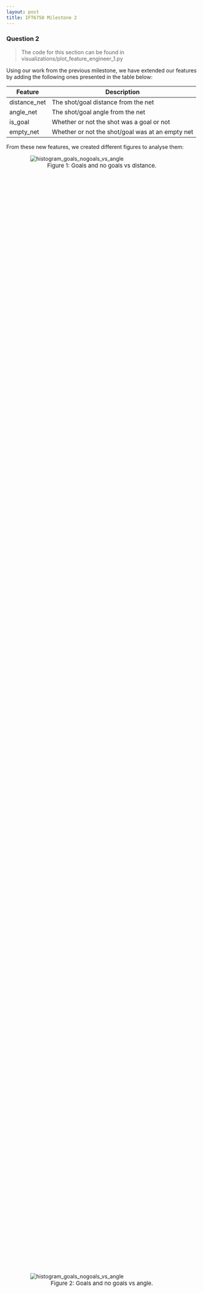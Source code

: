 ```yaml
---
layout: post
title: IFT6758 Milestone 2
---
```


### Question 2
> The code for this section can be found in visualizations/plot_feature_engineer_1.py

Using our work from the previous milestone, we have extended our features by adding the following ones presented in the table below:

| Feature      | Description |
| ----------- | ----------- |
| distance_net | The shot/goal distance from the net |
| angle_net | The shot/goal angle from the net |
| is_goal | Whether or not the shot was a goal or not |
| empty_net | Whether or not the shot/goal was at an empty net |

From these new features, we created different figures to analyse them:

<figure style="display: block;margin-left: auto; margin-right: auto;width:75%;height:75%;">
    <img src="/public/histogram_goals_nogoals_vs_distance.png" alt="histogram_goals_nogoals_vs_angle">
    <figcaption style="font-size: 15px;text-align: center;">Figure 1: Goals and no goals vs distance.</figcaption>
</figure>

<figure style="display: block;margin-left: auto; margin-right: auto;width:75%;height:75%;">
    <img src="/public/histogram_goals_nogoals_vs_angle.png" alt="histogram_goals_nogoals_vs_angle">
    <figcaption style="font-size: 15px;text-align: center;">Figure 2: Goals and no goals vs angle.</figcaption>
</figure>

<figure style="display: block;margin-left: auto; margin-right: auto;width:75%;height:75%;">
    <img src="/public/angle_vs_distance.png" alt="angle_vs_distance">
    <figcaption style="font-size: 15px;text-align: center;">Figure 3: angle vs distance.</figcaption>
</figure>

<figure style="display: block;margin-left: auto; margin-right: auto;width:75%;height:75%;">
    <img src="/public/goal_rate_vs_distance.png" alt="goal_rate_vs_distance">
    <figcaption style="font-size: 15px;text-align: center;">Figure 4: Goal rate vs distance.</figcaption>
</figure>
<div style="text-align: justify"> All the figures above give us interesting information about shots and goals in the NHL. For example, figure 1 shows us that both goals and no goals happened more often closer to the net and that goals (in blue) are much less frequent than no goal (in orange). Figure 2, on the other hand, shows us that most shots (goal or not) are usually more aligned with the net since the angle is centered around 0. As for figure 3, it tells us that shots that are done farther from the net, generally have less of an angle with it (smaller angle). It also tells us that the two features are somewhat correlated with each other. Finally, if we analyse Figure 4, we can observe that when attacking players are very close to the opponent's net, the chance that they score is much higher which intuitively makes sense. However, it is surprising that the goal rate is so high for the farthest distances. This might be explained by a lower number of shots from this distance which could make the ratio of goal higher. This could also be due to a higher rate of empty net. It is sensible to think that it is easier to make a goal when a the net is empty, therefore, we evaluated the ratio of empty net each bins of distance and found that the farther the goal was made, the higher the ratio of empty net is (by a factor of about 10 between closer and farther bins).
 </div>

<figure style="display: block;margin-left: auto; margin-right: auto;width:75%;height:75%;">
    <img src="/public/goal_rate_vs_angle.png" alt="goal_rate_vs_angle">
    <figcaption style="font-size: 15px;text-align: center;">Figure 5: Goal rate vs angle.</figcaption>
</figure>
<div style="text-align: justify">
From Figure 5 above, we can see that the goal rate is much higher when the shot is coming from the left and right side compared to when the shot comes from the center of the ice. This makes sense as goalies are much more vulnerable when shots come from the top of the circles (both left and right circles near the goalie).
<br>
<br>
Another interesting thing about Figure 5 is when we compare the goal rate from the left side to the right side. One reason why the goal rate is higher on the right side could be because the majority of NHL goalies have their glove on their left hand (maybe it's easier to stop shots with the glove in contrast to the blocker hand). Another reason might simply be because players shooting from the right side are much better than the ones shooting from the left side and, therefore, have a higher goal rate.
</div>
<figure style="display: block;margin-left: auto; margin-right: auto;width:75%;height:75%;">
    <img src="/public/histogram_goals.png" alt="Goals (empty net and non-empty net) vs distance">
    <figcaption style="font-size: 15px;text-align: center;">Figure 6: Goals (empty net and non-empty net) vs distance from net.</figcaption>
</figure>

<div style="text-align: justify">
Looking at the data from Figure 6, we can observe many interesting facts. Firstly, the vast majority of goals are on non-empty net which is logical since goalies are in the net most of the time. Secondly, we can observe that most of the goals are being scored within 60 feet from the net, which is inside the opponents' half of the rink. These two observations are aligned with our domain knowledge, and it makes perfect sense that the further you are from the opponents' net, the harder it is to score when there is a goalie in front of the net. With that said, the goals that were made from a distance of 150 feet when there was a goalie sound a bit unlikely.
<br>
<br>
We can observe in Figure 6 that the goals scored on a non-empty net from a distance of 150-170 feet are quite high. It could be that it has been originally misclassified as "non-empty net goals" as opposed to "empty-net goals". Another reason could be that these goals were scored by the other team that was then misclassified.
</div>

### Question 3
> The code for this section is in features/baseline_models.py

#### Preparation of the data
<div style="text-align: justify">
After removing the test set from our data, we split the dataset into training and validation set using a stratified strategy, meaning that we kept
the same proportion of the classes into both sets. We kept 80% of the data for training and 20% for validation. We did not shuffle the
data, which means that the validation set is mostly composed of the later seasons (2018). We also removed all of the rows that had nan values in either <i>distance_net</i> or
<i>angle_net</i> columns.
</div>

#### Results
<div style="text-align: justify">
For our baseline, we trained a Logistic Regression model using only the <i>distance</i> feature that we have previously extracted from the raw data, and it gave us a <b>90.59</b> accuracy when we ran it on our validation set. We also generated the following confusion matrix to have a better look at our model's results:
</div>

| Target/Prediction | **Class 0 (not goal)** | **Class 1 (goal)** |
| :-------: | :-------: | :-------: |
| **Class 0 (not goal)** | 70748 | 0 |
| **Class 1 (goal)** | 7344 | 0 |

<div style="text-align: justify">
This confusion matrix clearly shows us that there is a major issue with our predictions. We are only getting high accuracy performance because the majority of our data points are classified as a <b>not goal</b>. By always predicting <b>not goal</b> our model does a pretty good job if we only look at the overall accuracy. This is due to the fact that our dataset is extremely unbalanced with 99% of the data as a non goal and only 1% as goals.
<br>
<br>
Following this, we tried 2 other models: one with the angle feature and the other with both angle and distance. These did not give us better results as we shall see in the next section.
</div>

#### Analysis
<div style="text-align: justify">
To give us an idea of the performance of our baselines, we added a curve to all of the following figures of a random model which randomly decides a probability between 0 and 1 for the example.
<br>
<br>
Figure 7 shows the ROC curve for all of the baseline models which is the receiver operating characteristic curve (ROC). A ROC curve plots the true positive rate against the false positive rate for different threshold of probabilities. For example, if we were to select a threshold of 0.3, we would compute how many true positive and false positive our models gives when setting 0.3 as its threshold for deciding the label. This would be one data point on the curve. The whole ROC curve is then generated for many threshold between 0 and 1. An ideal model would have a curve that tends to be closer to the upper left corner of the plot. The AUC also presented in the legend is the area under the curve of the ROC. The higher it is, the better. <a href="https://en.wikipedia.org/wiki/Receiver_operating_characteristic">ROC Wikipedia</a>
<br>
<br>
As we can see in Figure 7 below, the random classifier gives a perfect diagonal as expected. We can also observe that our model trained on both of our features gives the best curve. Our ROC score is also higher (<b>area=0.70</b>) when we trained our model on both features compared to training solely on angle. However, the difference isn't big with only distance. This means that the logistic regression does not learn much from the angle feature.
</div>

<figure style="display: block;margin-left: auto; margin-right: auto;width:75%;height:75%;">
    <img src="/public/roc_curve_baseline.png" alt="roc_curve_baseline">
    <figcaption style="font-size: 15px;text-align: center;">Figure 7: Logistic Regression: ROC curve.</figcaption>
</figure>

<div style="text-align: justify">
The results shown in Figure 8 is about shot probabilities. It shows the goal rate for different percentiles of the probability. The way to interpret this plot is the higher the percentile, the higher the goal rate should be since a higher percentile means a higher probability and a higher probability means a higher chance that the event is a goal. If our model was good, a high probability should mean a higher confidence that this is in fact a goal.
<br>
<br>
Knowing this, the plot shows us that our trained models perform much better that the random classifier at predicting the shot probability. As in our previous analysis, because of the shape of the curve which is higher at higher percentile, our model that was trained on both features (distance and angle) does give us better results than models trained on the features separately. Once again, the model trained solely on the angle feature performs poorly since the curve is somewhat constant.
</div>

<figure style="display: block;margin-left: auto; margin-right: auto;width:75%;height:75%;">
    <img src="/public/goal_rate_curve_baseline.png" alt="goal_rate_curve_baseline">
    <figcaption style="font-size: 15px;text-align: center;">Figure 8: Logistic Regression: Goal rate.</figcaption>
</figure>

<div style="text-align: justify">
Figure 9 shows the cumulative sum of goal against the probability model percentile (the same one as for the last plot). For this plot, we should pay attention the slope of the curve. The slope should be very steep in the beginning and slowly get flatter near the lowest percentile. If we want to have confidence in our model, most of the goals should have a high probability and therefore be associated with a higher percentile and this is why we want a steep then gentle slope.
<br>
<br>
Fortunately, the main thing we can observe is that shots that have a higher probability represents a much greater proportion of the total goals scored compared to shots with lower probabilities. Once again, even though the model trained on the distance feature and the model trained on the angle feature are better than the random baseline, the model that we trained on both features (distance and angle) gave us better results. Meaning that it is much better at predicting the probability that a shot would turn out to be a goal.
</div>

<figure style="display: block;margin-left: auto; margin-right: auto;width:75%;height:75%;">
    <img src="/public/cumulative_sum_goal_baseline.png" alt="cumulative_sum_goal_baseline">
    <figcaption style="font-size: 15px;text-align: center;">Figure 9: Logistic Regression: Goal proportion.</figcaption>
</figure>

<div style="text-align: justify">
Finally, the last plot shows us the calibration curve. A good calibration curve should be linear and should have a slope of 1. The interpretation is that if your model gives you a probability of 0.8 for a shot to be a goal, then 80% of the example that have a probability of 0.8 should be positives. <a href="https://scikit-learn.org/stable/modules/calibration.html#probability-calibration"> Explaination of calibration curve from scikit-learn </a>
<br>
<br>
Given the calibration curve shown in Figure 10, we can easily see that our trained models did learn some valuable representations of our data. Comparing all our current models, the model that was trained on both features (distance and angle) has the closest calibration values to the <b>perfectly</b> calibrated model. Again, as mentioned before, it confirms that overall this model is the model that gives us the best results so far. However, it is important to note that the curve do not go beyond 0.25 which is due to the fact that the probability predicted by our models are all below 0.25%. This means that our models are not very confident about their predictions.
</div>

<figure style="display: block;margin-left: auto; margin-right: auto;width:75%;height:75%;">
    <img src="/public/calibration_curve_baseline.png" alt="calibration_curve_baseline">
    <figcaption style="font-size: 15px;text-align: center;">Figure 10: Logistic Regression: Calibration curve.</figcaption>
</figure>


#### Links to our models

1. [Logistic Regression on distance and angle](https://www.comet.ml/jaihon/ift6758-project/88c175fd9d3c4892acf334fcfdb4a6d0)
2. [Logistic Regression on distance](https://www.comet.ml/jaihon/ift6758-project/6997fdfbdc76426db60408591e58ac5a)
3. [Logistic Regression on angle](https://www.comet.ml/jaihon/ift6758-project/934baca85c9448c997d8d0727845db65)



### Question 4
> The code for this section is in EventGenerator.py and feat_eng2.py

<div style="text-align: justify">
We added below a list of all of the features that we created for this section, and we listed each feature by both the column name
in the dataframe and a simple explanation. For the novel features, we describe what they are.
At the end, we added a link to the experiment which stores the filtered DataFrame.
</div>

| Feature      | Description |
| ----------- | ----------- |
| current_time_seconds | total sum of seconds elapsed in the game |
| period | period of the game during which the shot happened |
| coordinate_x | coordinates x  of the shot |
| coordinate_y | coordinates y  of the shot |
| distance_net | distance from the shot to the net |
| angle_net | angle between the shot and the net |
| shot_type | type of Shot (Wrist, Slap, Backhand, etc...) |
| previous_event_type | type of the last event |
| previous_event_x_coord | coordinates x of the last event |
| previous_event_y_coord | coordinates y of the last event |
| previous_event_period | period of the game during which the last event happened |
| previous_event_period_time | total sum of seconds elapsed in the game for the last event |
| shot_last_event_delta | time elapsed since the last event |
| shot_last_event_distance | distance calculated from the last event |
| Rebound | Rebound of the last event (True if shot, otherwise False) |
| Change_in_shot_angle | change in the shot angle if the shot is a rebound |
| Speed | defined as the distance from the previous event, divided by the time since the previous event |
| time_since_pp_started |  time in seconds since the penalty started |
| current_friendly_on_ice | Number of friendly players on ice|
| current_opposite_on_ice | Number of opposite players on ice|

Some of these features above were mostly used to generate other features like previous_event_period.

<div style="text-align: justify">
In the bonus question, we added a few more features like the time since the penalty started and the number of friendly and opposite players on ice. For all of these, we started
by generating all types of events in our game. For each event, we evaluated if there was a
penalty and checked on which side the team was. We then built a tidy event object that gave the time and coordinates details
relative to the previous event. To compute the time since the penalty started, we got the current event time and subtracted
the starting time of the penalty from the current time (two types of penalties generated).
To get the number of friendly players on ice and the number of opposite players on ice, we first checked the side of the team to figure out who is friendly and who is not and
then subtracted the number of players lost depending on the type of the penalty from 5.
</div>


#### Link to the experiment which stores the filtered DataFrame artifact:
[wpg_v_wsh_2017021065.csv](https://www.comet.ml/jaihon/ift6758-project/fae888ad53de4d1aa940a67b96d106ab?assetId=e46feef96edc4bf8afe7c676f05c192b&assetPath=dataframes&experiment-tab=assets)

### Question 5
> The code for this section can be found in xgboost_models.py
<div style="text-align: justify">
The first XGBoost model was trained on the distance and angle from the net features just like the regression in
section 3. We trained the model on approximately 75% of the training data from seasons 2015 to 2018 (inclusive). Since
the data is very unbalanced, we made sure that the splitting into training/validation kept the proportion of goal and
no goal by using a stratified option. We also standardized both features to have them in a comparable range centered
around 0. The resulting model performed somewhat better than the regression models as shown on figures 11 to 14. This model is
represented by the blue curve in the figures. If we compare this curve and the ones from figures 7 to 10, we first notice
that the area under the curve of the ROC curve is slightly larger than the one from the regression models with a value of 0.71
compared to the highest one of 0.70 in the regressions. For the goal rate and cumulative sum of goals in function with
the shot probability model percentile, the curves are fairly similar for the xgboost model and the regression model trained
on distance and angle. They have the same shape and in the case of the goal rate one, they are in the same range also.
The real difference comes from the calibration curve where we see that the probabilities from the xgboost model ranges
from 0 to about 0.85 as opposed to the regression models which go only up to 0.25. This tells us that the xgboost models
is better calibrated and that the probabilities are more telling and "accurate" than the ones from the regression models
as it tends to be closer to the perfectly calibrated curve.
</div>

<figure style="display: block;margin-left: auto; margin-right: auto;width:75%;height:75%;">
    <img src="/public/roc_curve_xgboost.png" alt="roc_curve_xgboost">
    <figcaption style="font-size: 15px;text-align: center;">Figure 11: XGBoost: ROC curve.</figcaption>
</figure>
<figure style="display: block;margin-left: auto; margin-right: auto;width:75%;height:75%;">
    <img src="/public/goal_rate_xgboost.png" alt="goal_rate_xgboost">
    <figcaption style="font-size: 15px;text-align: center;">Figure 12: XGBoost: goal rate.</figcaption>
</figure>
<figure style="display: block;margin-left: auto; margin-right: auto;width:75%;height:75%;">
    <img src="/public/cumulative_goals_xgboost.png" alt="cumulative_sum_xgboost">
    <figcaption style="font-size: 15px;text-align: center;">Figure 13: XGBoost: cumulative sum.</figcaption>
</figure>
<figure style="display: block;margin-left: auto; margin-right: auto;width:75%;height:75%;">
    <img src="/public/calibration_xgboost.png" alt="calibration_xgboost">
    <figcaption style="font-size: 15px;text-align: center;">Figure 14: XGBoost: calibration curve.</figcaption>
</figure>

<div style="text-align: justify">
For the next xgboost model, we started by standardizing all the numerical features and remove the rows which had nan values.
For the particular case of the <i>Speed</i> column, we had to impute a new value for the rows which had infinity values. To do so,
we simply changed the infinity with the maximum value (beside infinity) in the column. We then transformed all our categorical
data into one-hot encoding. This is only after doing this that
we did some hyperparameter optimization. Before tuning anything, we started by finding the relations between
different hyperparameters and metrics. These are shown on figures 15, 16 and 17 where we evaluated our model on
accuracy, precision and F1 score for a range of values on the number of estimators (trees), the maximum depth of each tree
and the l2 regularisation coefficient lambda. We found that the accuracy stayed constant around 0.907 for all parameters.
For both the number of estimators and the maximum depth, we noticed that increasing them decreased the precision, but
increased the F1 score. This probably meant that the recall was increasing while the precision was decreasing. Since we
care both about precision and recall, and even though generally speaking a higher F1 score is better, it is difficult
to say if increasing the number of estimators and the maximum depth is really better. Also, the precision decreases more
rapidly than the F1 score increases. For the regularisation coefficient on figure 17, it seems that the higher the coefficient,
the better since the precision increases while the F1 score and accuracy stays pretty much constant.
</div>

<figure style="display: block;margin-left: auto; margin-right: auto;width:75%;height:75%;">
    <img src="/public/n_estimators_vs_metrics_xgboost.png" alt="number_of_estimators_vs_metrics">
    <figcaption style="font-size: 15px;text-align: center;">Figure 15: Relation between the number of estimators and different metrics.</figcaption>
</figure>
<figure style="display: block;margin-left: auto; margin-right: auto;width:75%;height:75%;">
    <img src="/public/max_depth_vs_metrics_xgboost.png" alt="max_depth_vs_metrics">
    <figcaption style="font-size: 15px;text-align: center;">Figure 16: Relation between the max depth of a tree and different metrics.</figcaption>
</figure>
<figure style="display: block;margin-left: auto; margin-right: auto;width:75%;height:75%;">
    <img src="/public/reg_lambda_vs_metrics_xgboost.png" alt="reg_lambda_vs_metrics">
    <figcaption style="font-size: 15px;text-align: center;">Figure 17: Relation between the regularisation coefficient lambda (l2) and different metrics.</figcaption>
</figure>

<div style="text-align: justify">
Once we finished exploring some hyperparameters, we did a randomized search over the hyperparameters space focusing
on the same parameters as before as well as the learning rate. We did not do a grid search because it would have taken
too long to search all the parameters we wanted to try, but also because the hyperparameters do not have such a big influence
on the results as was shown on the figures above. Since the accuracy is almost constant for all parameters, we decided to
focus on the ROC area under the curve. The best model was selected with the highest ROC AUC. The resulting model was
found to have the following hyperparameters:
</div>

|      Hyperparameter     | Value |
|:-----------------------:|:-----:|
|     # of estimators     |  300  |
|      Maximum depth      |   5   |
| Regularisation &lambda; |   0   |
|      Learning rate      |  0.03 |

<div style="text-align: justify">
It is the orange curve on figures 11 to 14. Even if this is the <i>best</i> model, the one right below in terms of performance
was very close to it with a ROC AUC of 0.75 compared to the model presented here which has 0.76.
<br>
<br>
As for our last experience, we tried some feature selection. We tried two different methods: lasso and mutual information.
For the lasso one, we evaluated a lasso linear model on our training dataset and selected the features that had the highest
coefficient of importance, i.e. they were higher than the median. The features selected are shown in red on figure 18 which
presents the importance coefficient according to the lasso model for all of our features. The features that are in parentheses
are the categorical data that was encoded using one-hot vectors. We can see that some values in categorical data seem to be
"useless" like the type of period in which the shot happens (overtime vs regular). Interestingly, we noticed that knowing the side of the
team that is shooting (right vs left) seems to be more important when it is left. Not too surprisingly, some type of shots seem to
have a bigger impact like <i>deflected</i> or <i>tip-in</i> or <i>wrap-around</i> compared to wrist shot. If we recall from the previous milestone,
we concluded that <i>deflected</i> and <i>tip-in</i> were among the most dangerous shots which seems to agree with this. These are some of
the interesting observations that we found from this figure.
</div>

<figure style="display: block;margin-left: auto; margin-right: auto;width:100%;height:100%;">
    <img src="/public/importance_feature_lasso_xgboost.png" alt="importance_feature_xgboost">
    <figcaption style="font-size: 15px;text-align: center;">Figure 18: Importance of each feature according to lasso.</figcaption>
</figure>

<div style="text-align: justify">
Anyway, once we selected the features in red, we trained our model using a randomized search again on the same hyperparameters as before.
We found a model that was performing similarly as our best one trained on all features as we can see by comparing the green (lasso trained one) and orange
curves on figures 11 to 14.
<br>
<br>
For the mutual information model, we did a randomized search on the same hyperparameters as before, but with the addition of
choosing a number of features according to the mutual information. Our best model using this trained on 15 features. A comparison
of the chosen features between the lasso model and mutual information score is shown in the following table where only
the features selected by either one of them is presented:
</div>

|           Feature           | Lasso | Mutual |
|:---------------------------:|:-----:|:------:|
|         coordinate_x        |   x   |    x   |
|         coordinate_y        |       |    x   |
|         distance_net        |   x   |    x   |
|          angle_net          |       |    x   |
|    time_since_pp_started    |       |    x   |
| previous_event_time_seconds |   x   |        |
|   current_friendly_on_ice   |       |    x   |
|   current_opposite_on_ice   |   x   |    x   |
|    shot_last_event_delta    |   x   |    x   |
|           Rebound           |   x   |        |
|            Speed            |   x   |    x   |
|             away            |       |    x   |
|             home            |       |    x   |
|           Backhand          |   x   |        |
|          Deflected          |   x   |        |
|          Slap Shot          |   x   |        |
|          Snap Shot          |   x   |        |
|            Tip-In           |   x   |        |
|         Wrap-around         |   x   |        |
|          Wrist Shot         |       |    x   |
|              1              |   x   |        |
|              3              |   x   |        |
|              4              |   x   |        |
|           REGULAR           |       |    x   |
|             left            |   x   |    x   |
|            right            |       |    x   |
|           FACEOFF           |   x   |        |
|           GIVEAWAY          |   x   |        |
|             HIT             |   x   |        |
|           TAKEAWAY          |   x   |        |

*the numbers 1,3,4 are the period.

<div style="text-align: justify">
From this table, we can observe that both method seem to agree on some features like the coordinate x, the distance or the
speed. However, the interesting features are the one selected by the mutual information, but not the lasso since the lasso took
more. Among those are the types of shots, lasso take all of the types except the wrist shot, but mutual information does the complete
opposite and select only the wrist shot. Mutual information also takes the period type regular into account whereas lasso
completely ignore them.
<br>
<br>
The model resulting from training with mutual information is shown in red in the figures 11 to 14. We can see that it does not
perform as well as the models trained on all features and on the lasso selected features on figures 11 to 13 where the curves are
closer to the default XGBoost model.
<br>
<br>
We want to note that all of the curves on figure 14 start of pretty linear which is good because it follows the perfectly
calibrated model.
<br>
<br>
After inspecting figures 11 to 14, we concluded that the best model was the one trained on all features because it has the
highest ROC AUC, but also because its calibration curve seems to be the most linear one. Indeed, we can see that the orange
curve varies less than the others after around 0.5 probabilty.
</div>

The links to the different experiments shown in this section can be found here:
1. [XGBoost trained on distance and angle with default hyperparameters](https://www.comet.ml/jaihon/ift6758-project/20c76cb9d81541b5ae0d2b320e59f59f)
2. [XGBoost with hyperparameter tuning and trained on all features](https://www.comet.ml/jaihon/ift6758-project/05c804186d274b0c8955cbb14b1a66b3)
3. [XGBoost with hyperparameter tuning and trained on subset of features selected by Lasso](https://www.comet.ml/jaihon/ift6758-project/74f19b8137e14336ba1e49c198dfd3e6)


## Question 6: Best Shot

Brief intro on what and why we decide to use in this part...

### Model Results and Analysis

#### 1. KNN

#### 2. Neural Network

Using standardization techniques, we can see that our neural network model performs better than without.

Using very value of a small dropout technique to help prevent overfitting, we can see that our neural network model performs better with this regularization technique.

Including features developed in the bonus question (current_time_seconds, time_since_pp_started, current_friendly_on_ice, current_opposite_on_ice), we can see that our neural network model performs better.

##### Selected Features
Feature Selection technique: Domain knowledge
Using feature selection, we selected the following features to train our neual network models:

| Feature     | Encoding |
| ----------- | ----------- |
| side | one-hot |
| shot_type | one-hot |
| period | one-hot |
| period_type | one-hot |
| coordinate_x | no encoding |
| coordinate_y | no encoding |
| distance_net | no encoding |
| angle_net | no encoding |
| previous_event_type | one-hot |
| previous_event_x_coord | no encoding |
| previous_event_y_coord | no encoding |
| previous_event_time_seconds | no encoding |
| time_since_pp_started | no encoding |
| current_time_seconds | no encoding |
| current_friendly_on_ice | one-hot |
| current_opposite_on_ice | one-hot |
| shot_last_event_delta | no encoding |
| shot_last_event_distance | no encoding |
| Change_in_shot_angle | no encoding |
| Speed | no encoding |
| Rebound | one-hot |


##### Results and Analysis

Because the dataset was very unbalanced in nature, we decide to mainly use the F1 Score. In addition, we also used a custom made threshold technique to help us analyse the results of our models. Since our model's outputs were very small probability values, we decided that the 0.5 threshold for binay prediction wasn't the way to go. Instead, for each model we trained, we found a better threshold value that would give us the optimal F1 score at the end.

<table>
    <caption style="caption-side: bottom; font-size: small;">F1 score results for our Neural Network models</caption>
    <tr>
        <th scope="row">Model</th>
        <th scope="col">F1 Score (Class 0)</th>
        <th scope="col">F1 Score (Class 1)</th>
    </tr>
    <tr>
        <td>best_shot_nn_final</td>
        <td>0.90</td>
        <td>0.32</td>
    </tr>
    <tr>
        <td>unnecessary_truss_2939</td>
        <td>0.90</td>
        <td>0.31</td>
    </tr>
        <tr>
        <td>separate_alfalfa_7886</td>
        <td>0.89</td>
        <td>0.31</td>
    </tr>
</table>

<table>
    <caption style="caption-side: bottom; font-size: small;">Confusion matrix results for best_shot_nn_final on validation set</caption>
    <tr>
        <th scope="row">Target/Prediction</th>
        <th scope="col">Class 0 (not goal)</th>
        <th scope="col">Class 1 (goal)</th>
    </tr>
    <tr>
        <th scope="row">Class 0 (not goal)</th>
        <td>46513</td>
        <td>7228</td>
    </tr>
    <tr>
        <th scope="row">Class 1 (goal)</th>
        <td>2930</td>
        <td>2413</td>
    </tr>
</table>

<table>
    <caption style="caption-side: bottom; font-size: small;">Confusion matrix results for unnecessary_truss_2939 on validation set</caption>
    <tr>
        <th scope="row">Target/Prediction</th>
        <th scope="col">Class 0 (not goal)</th>
        <th scope="col">Class 1 (goal)</th>
    </tr>
    <tr>
        <th scope="row">Class 0 (not goal)</th>
        <td>46712</td>
        <td>7029</td>
    </tr>
    <tr>
        <th scope="row">Class 1 (goal)</th>
        <td>3091</td>
        <td>2252</td>
    </tr>
</table>

<table>
    <caption style="caption-side: bottom; font-size: small;">Confusion matrix results for separate_alfalfa_7886 on validation set</caption>
    <tr>
        <th scope="row">Target/Prediction</th>
        <th scope="col">Class 0 (not goal)</th>
        <th scope="col">Class 1 (goal)</th>
    </tr>
    <tr>
        <th scope="row">Class 0 (not goal)</th>
        <td>45213</td>
        <td>8528</td>
    </tr>
    <tr>
        <th scope="row">Class 1 (goal)</th>
        <td>2814</td>
        <td>2529</td>
    </tr>
</table>

<figure style="display: block;margin-left: auto; margin-right: auto;width:50%;height:50%;">
    <img src="/public/best_shot_curves/best_shot_nn_roc.png" alt="best_shot_nn_roc">
    <figcaption style="font-size: 12px;text-align: center;">Figure 9: Neural Network: ROC.</figcaption>
</figure>

<figure style="display: block;margin-left: auto; margin-right: auto;width:50%;height:50%;">
    <img src="/public/best_shot_curves/best_shot_nn_goal_rate.png" alt="best_shot_nn_goal_rate">
    <figcaption style="font-size: 12px;text-align: center;">Figure 9: Neural Network: Goal rate.</figcaption>
</figure>

<figure style="display: block;margin-left: auto; margin-right: auto;width:50%;height:50%;">
    <img src="/public/best_shot_curves/best_shot_nn_cumulative.png" alt="best_shot_nn_cumulative">
    <figcaption style="font-size: 12px;text-align: center;">Figure 9: Neural Network: Goal rate cumulative.</figcaption>
</figure>

<figure style="display: block;margin-left: auto; margin-right: auto;width:50%;height:50%;">
    <img src="/public/best_shot_curves/best_shot_nn_calib.png" alt="best_shot_nn_calib">
    <figcaption style="font-size: 12px;text-align: center;">Figure 9: Neural Network: Calibration.</figcaption>
</figure>

##### Links to our models

1. [Neural Network - best_shot_nn_final](https://www.comet.ml/jaihon/ift6758-project/f02e46ac553944f7ba18060044d873e9?experiment-tab=chart&showOutliers=true&smoothing=0&transformY=smoothing&xAxis=step)
2. [Neural Network - unnecessary_truss_2939](https://www.comet.ml/jaihon/ift6758-project/f22281d6264d462685c13628a0dd7daa?experiment-tab=chart&showOutliers=true&smoothing=0&transformY=smoothing&xAxis=step)
3. [Neural Network - separate_alfalfa_7886](https://www.comet.ml/jaihon/ift6758-project/b086d3049e1f47b7ae8aa569994983b4?experiment-tab=chart&showOutliers=true&smoothing=0&transformY=smoothing&xAxis=step)



#### 3. Random Forest






## Question 7: Evaluation

<div style="text-align: justify">
For this section, we have selected as per requested, the 3 Logistic Regression models as well as the XG_boost model and our overall best performing model (on the validation set), a Neural Network model. First, let us take a look at the overall performance of these models on the test set composed of the games from the regular season of 2019-2020. At first glance, we can clearly distinguish 3 models that stand out from the other 2 by taking a look figure X!!!!!!!!!!!!!!!!!. They are, unsurprisingly, the Neural Network, XG Boost and Logistic Regression 3 models. As the other Logistic Regression models (1 and 2) were only using 1 feature each (angle_net, distance_net respectively), it is expected that they would perform relatively poorly based on such restricted information. It is interesting to note that although our two best models are XG Boost and the Neural Network model, the Logistic Regression 3 does not seem too far behind in terms of AUC score (0.76, 0.75, 0.69 respectively). It is important to note since the confidence interval of these measures are not displayed, we are not able to say with confidence that they perform similarly or not. Alghough intuitively, it does seem that XG boost and the Neural Network perform better. By looking at the confusion matrix (figure X!!!!!!!!!!!!!!!!!), one could think that since the recall of the XG boost and the Logistic Regression 3 model are essentially 0 (0 True positives), these models should have a similar AUC score as the 2 worst models (Log.Regres 1 and 2). This would be a wrong assumption though. As the default threshold for these models is 0.5, they do indeed all perform quite terribly at this threshold setting. Nevertheless, the ROC score enables the evaluation of the predictive performance of the model at different thresholds and it is clear that the Logistic Regression 3 and the XG Boost models perform significantly better that the two bottom tier models at a specific threshold. In fact, the XG boost model performs at similar levels than the neural network at a given threshold. If we compare the overall performance of all models between the test (figure X!!!!!!!!!!!!!) set and the validation set (figure X!!!!!!!!!!!!!!!), we clearly see very similar AUC scores. This reflects the rather robust generalisation of our models, at least on similar data (in terms of game types). By looking at the goal rate figure (figure X!!!!!!!!!!!) we are able to evaluate the variation of goal proportion in fonction of the percentile of the model probability. For instance: Is the highest probability percentile associated with increased goal / goal+shot (we will refer to this as :ratio)? In a way, this reflects the certainty of our models. We clearly dinstinguish 3 models that behave in a way that one would expect a decent model to perform. As such, our 3 top models have a higher ratio in the upper percentiles (100-80 for instance) compared to the low tier models. More importantly, this ratio decreases with the decrease of percentile, thus reflecting the fact that the smaller the probability is of scoring, the lower the ratio will be. Basically, our best models have less uncertainty than our low tier models. It is interesting to note that although the Logistic Regression 3 model performs relatively well, XG Boost and the Neural Network models seem to have less uncertainty, at least, at the higher percentiles (20%, 40% respectively). Another way to look at this is by looking at the cumulative goals in fonction of the shot probability percentile (Figure X!!!!!!!!!!!), where a good model would be a logarithmic curve, basically translating the fact that less and less goals will be scored at lower probability percentiles. Once again, these tendancies are very similar between our test set (regular season 2019-2020) and our training data. Lastly, the calibration graph (figure X!!!!!!!!!!!!!)enables one to determine if the predicted probabilities are linearly correlated with proportion of positive predictions and therefore reflects the confidence of the models predictions. A perfect model would have x = y. We can observe a positive correlation between x and y for our 2 top tier models (XG Boost and Neural Network), but not quite a perfect linear correlation. Concerning the remaining models, since their prediction distribution was centered around a very restricted interval, we did not obtain an interpretable visual. Except for the realisation that these models were incapable of producing a wide interval of predicted probabilities.
</div>

### Selected models

<div style="text-align: justify">
In order to test our models on the test dataset (regular and playoff games from 2019-2020 season), we have selected our best performing model (on the validation set) in the best-shot section, our three baseline models and our XGBoost model. Shown below are the models that we have selected for this section.
</div>


| **Models** | **Description** |
| :-------: | :-------: |
| LogisticRegression 1 | Model from baseline section. |
| LogisticRegression 2 | Model from baseline section. |
| LogisticRegression 3 | Model from baseline section. |
| XGBoost | Best resulting model from xgboost section.  |
| NeuralNetwork | Best resulting neural network from best-shot section. |

### Results and Analysis


#### Regular Season Games

<figure style="display: block;margin-left: auto; margin-right: auto;width:100%;height:100%;">
    <img src="/public/conf_matrix_regular.png" alt="conf_matrix_regular">
    <figcaption style="font-size: 15px;text-align: center;">Figure 9: Confusion Matrices Regular Season (2019-2020)</figcaption>
</figure>


<figure style="display: block;margin-left: auto; margin-right: auto;width:75%;height:75%;">
    <img src="/public/roc_regular.png" alt="best_shot_nn_calib">
    <figcaption style="font-size: 15px;text-align: center;">Figure 9: ROC Regular Season (2019-2020)</figcaption>
</figure>

<figure style="display: block;margin-left: auto; margin-right: auto;width:75%;height:75%;">
    <img src="/public/goal_rate_vs_percentile_regular.png" alt="best_shot_nn_calib">
    <figcaption style="font-size: 15px;text-align: center;">Figure 9: Goal rate Regular Season (2019-2020)</figcaption>
</figure>

<figure style="display: block;margin-left: auto; margin-right: auto;width:75%;height:75%;">
    <img src="/public/proportion_goal_percentile_regular.png" alt="best_shot_nn_calib">
    <figcaption style="font-size: 15px;text-align: center;">Figure 9: Goal rate cumulative Regular Season (2019-2020)</figcaption>
</figure>

<figure style="display: block;margin-left: auto; margin-right: auto;width:75%;height:75%;">
    <img src="/public/calibration_regular.png" alt="best_shot_nn_calib">
    <figcaption style="font-size: 15px;text-align: center;">Figure 9: Calibration results Regular Season (2019-2020)</figcaption>
</figure>


#### Playoff Games

<div style="text-align: justify">
We saw that our models mostly generalize very well on regular season games when we compared them to our validation set results. However, we can clearly see that our models perform poorly on playoff games. Throughout Figure X to Figure Y!!! we can see that our same models perform a little bit worse on playoff games compared to regular season games. This was expected since we have only trained our models only on regular season games. Alos, since the playoff games are fundamentally different from the regular season games ("Anything can happen in the playoffs!"). The reason for this is that the playoff games are elimination games, which means that the teams and players always play with heavy pressure. In addition, the environemnt and the "energy" is different during the playoffs, which ultimately could features that we simply don't have access to.
<br>
<br>
It will be interesting to see if by adding external features such as a metric of the will help generalizing our models. Another interesting thing would be to train our models on playoff games instead of regular season games to see if it can generalize better both regular season and playoff games.
</div>

<figure style="display: block;margin-left: auto; margin-right: auto;width:100%;height:100%;">
    <img src="/public/conf_matrix_playoffs.png" alt="conf_matrix_playoffs">
    <figcaption style="font-size: 15px;text-align: center;">Figure 9: Confusion Matrices Playoffs season (2019-2020)</figcaption>
</figure>


<figure style="display: block;margin-left: auto; margin-right: auto;width:75%;height:75%;">
    <img src="/public/roc_playoffs.png" alt="best_shot_nn_calib">
    <figcaption style="font-size: 15px;text-align: center;">Figure 9: ROC Playoffs season (2019-2020)</figcaption>
</figure>

<figure style="display: block;margin-left: auto; margin-right: auto;width:75%;height:75%;">
    <img src="/public/goal_rate_vs_percentile_playoff.png" alt="best_shot_nn_calib">
    <figcaption style="font-size: 15px;text-align: center;">Figure 9: Goal rate Playoffs season (2019-2020)</figcaption>
</figure>

<figure style="display: block;margin-left: auto; margin-right: auto;width:75%;height:75%;">
    <img src="/public/proportion_goal_percentile_playoffs.png" alt="best_shot_nn_calib">
    <figcaption style="font-size: 15px;text-align: center;">Figure 9: Goal rate cumulative Playoffs season (2019-2020)</figcaption>
</figure>

<figure style="display: block;margin-left: auto; margin-right: auto;width:75%;height:75%;">
    <img src="/public/calibration_curve_playoffs.png" alt="best_shot_nn_calib">
    <figcaption style="font-size: 15px;text-align: center;">Figure 9: Calibration results season (2019-2020)</figcaption>
</figure>


